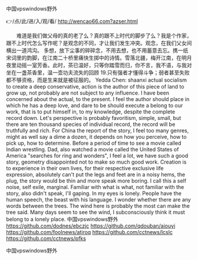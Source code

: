 
中国vpswindows野外




👉/点/此/进/入/观/看/ http://wencao66.com?azser.html




　　难道是我们做父母的真的老了么？真的跟不上时代的脚步了么？我是个作家，跟不上时代怎么写作呢？是观念的不同，才让我们发生冲突。观念，在我们父女间横出一道鸿沟。
	多想，放下尘事的碎碎念，不用去想，也不用蓄意去忘。携一纸宋词里的韵脚，在江南二十桥里痛快生掷中的诗情。雪落北疆，梅开江南，在明月夜里动摇一室芳香。此时，茶已温好，只等你踏雪而归，你不言，我不语，与我对坐在一盏茶香里，温一壶功夫流失的回顾
	19.只有强者才懂得斗争；弱者甚至失败都不够资格，而是生来就是被征服的。
Yedda Chen: shaanxi actual socialism to create a deep conservative, action is the author of this piece of land to grow up, not probably are not subject to any influence.
I have been concerned about the actual, to the present.
I feel the author should place in which he has a deep love, and dare to be should execute a belong to our work, that is to put himself in, to my knowledge, despite the complete record down.
Let's perspective is probably favoritism, simple, small, but there are ten thousand species of individual record, the record will be truthfully and rich.
For China the report of the story, I feel too many genres, might as well say a dime a dozen, it depends on how you perceive, how to pick up, how to determine.
Before a period of time to see a movie called Indian wrestling. Dad, also watched a movie called the United States of America "searches for ring and wonders", I feel a lot, we have such a good story, geometry disappointed not to make so much good work.
Creation is to experience in their own lives, for their respective exclusive life expression, absolutely can't put the legs and feet are in a noisy hems, the plug, the story would be thin and more speak more boring.
I call this a self noise, self exile, marginal.
Familiar with what is what, not familiar with the story, also didn't speak, I'll gaping.
In my eyes is lonely.
People have the human speech, the beast with his language.
I wonder whether there are any words between the trees.
The wind here is probably the most can make the tree said.
Many days seem to see the wind, I subconsciously think it must belong to a lonely place.
中国vpswindows野外 https://github.com/dodnes/ebczjc
https://github.com/qdouban/aiouyi
https://github.com/foolnews/atjroq
https://github.com/cctnews/lcslc
https://github.com/cctnews/pfks





中国vpswindows野外
